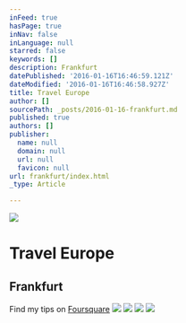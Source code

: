 ```yaml
---
inFeed: true
hasPage: true
inNav: false
inLanguage: null
starred: false
keywords: []
description: Frankfurt
datePublished: '2016-01-16T16:46:59.121Z'
dateModified: '2016-01-16T16:46:58.927Z'
title: Travel Europe
author: []
sourcePath: _posts/2016-01-16-frankfurt.md
published: true
authors: []
publisher:
  name: null
  domain: null
  url: null
  favicon: null
url: frankfurt/index.html
_type: Article

---
```

![](https://s3-us-west-2.amazonaws.com/the-grid-img/p/29bb6ba665d3a7c8d8c827954ea19914f0c5c4ac.jpg)

# Travel Europe

## Frankfurt

Find my tips on [Foursquare][0]
![](https://the-grid-user-content.s3-us-west-2.amazonaws.com/8470799b-15b0-4f88-99ab-1601d7c91435.jpg)
![](https://the-grid-user-content.s3-us-west-2.amazonaws.com/b6b78fde-3999-4a94-bef8-dc632c3464c1.jpg)
![](https://the-grid-user-content.s3-us-west-2.amazonaws.com/2b380f66-1793-42b5-9ed7-4f8395a01062.jpg)
![](https://the-grid-user-content.s3-us-west-2.amazonaws.com/8fe955f6-c189-4e8c-aec7-05159f9d2f3a.jpg)

[0]: https://de.foursquare.com/skylinelady/list/fra